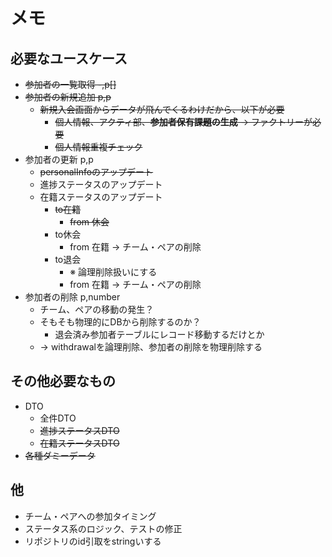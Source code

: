 # メモ

## 必要なユースケース
- ~~参加者の一覧取得 -,p[]~~
- ~~参加者の新規追加 p,p~~
  - ~~新規入会画面からデータが飛んでくるわけだから、以下が必要~~
    - ~~個人情報、アクティ部、**参加者保有課題の生成** -> ファクトリーが必要~~
    - ~~個人情報重複チェック~~
- 参加者の更新 p,p
  - ~~personalInfoのアップデート~~
  - 進捗ステータスのアップデート
  - 在籍ステータスのアップデート
    - ~~to在籍~~
      - ~~from 休会~~
    - to休会
      - from 在籍 -> チーム・ペアの削除
    - to退会
      - ※ 論理削除扱いにする
      - from 在籍 -> チーム・ペアの削除
- 参加者の削除 p,number
  - チーム、ペアの移動の発生？
  - そもそも物理的にDBから削除するのか？
    - 退会済み参加者テーブルにレコード移動するだけとか
  - -> withdrawalを論理削除、参加者の削除を物理削除する
    
## その他必要なもの
- DTO
  - 全件DTO
  - ~~進捗ステータスDTO~~ 
  - ~~在籍ステータスDTO~~
- ~~各種ダミーデータ~~

## 他
- チーム・ペアへの参加タイミング
- ステータス系のロジック、テストの修正
- リポジトリのid引取をstringいする
